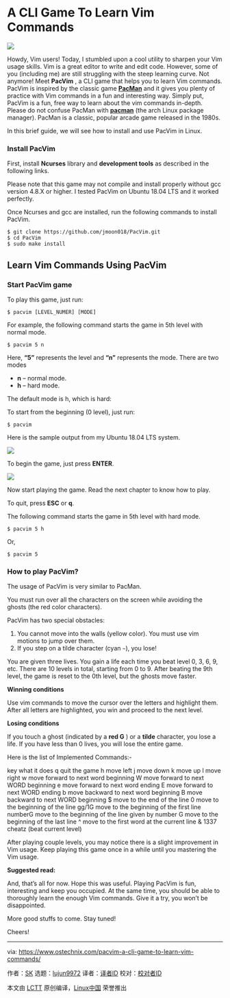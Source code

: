 A CLI Game To Learn Vim Commands
======

![](https://www.ostechnix.com/wp-content/uploads/2018/05/PacVim-720x340.png)

Howdy, Vim users! Today, I stumbled upon a cool utility to sharpen your Vim usage skills. Vim is a great editor to write and edit code. However, some of you (including me) are still struggling with the steep learning curve. Not anymore! Meet **PacVim** , a CLI game that helps you to learn Vim commands. PacVim is inspired by the classic game [**PacMan**][1] and it gives you plenty of practice with Vim commands in a fun and interesting way. Simply put, PacVim is a fun, free way to learn about the vim commands in-depth. Please do not confuse PacMan with [**pacman**][2] (the arch Linux package manager). PacMan is a classic, popular arcade game released in the 1980s.

In this brief guide, we will see how to install and use PacVim in Linux.

### Install PacVim

First, install **Ncurses** library and **development tools** as described in the following links.

Please note that this game may not compile and install properly without gcc version 4.8.X or higher. I tested PacVim on Ubuntu 18.04 LTS and it worked perfectly.

Once Ncurses and gcc are installed, run the following commands to install PacVim.
```
$ git clone https://github.com/jmoon018/PacVim.git
$ cd PacVim
$ sudo make install

```

## Learn Vim Commands Using PacVim

### Start PacVim game

To play this game, just run:
```
$ pacvim [LEVEL_NUMER] [MODE]

```

For example, the following command starts the game in 5th level with normal mode.
```
$ pacvim 5 n

```

Here, **“5”** represents the level and **“n”** represents the mode. There are two modes

  * **n** – normal mode.
  * **h** – hard mode.



The default mode is h, which is hard:

To start from the beginning (0 level), just run:
```
$ pacvim

```

Here is the sample output from my Ubuntu 18.04 LTS system.

![][4]

To begin the game, just press **ENTER**.

![][5]

Now start playing the game. Read the next chapter to know how to play.

To quit, press **ESC** or **q**.

The following command starts the game in 5th level with hard mode.
```
$ pacvim 5 h

```

Or,
```
$ pacvim 5

```

### How to play PacVim?

The usage of PacVim is very similar to PacMan.

You must run over all the characters on the screen while avoiding the ghosts (the red color characters).

PacVim has two special obstacles:

  1. You cannot move into the walls (yellow color). You must use vim motions to jump over them.
  2. If you step on a tilde character (cyan `~`), you lose!



You are given three lives. You gain a life each time you beat level 0, 3, 6, 9, etc. There are 10 levels in total, starting from 0 to 9. After beating the 9th level, the game is reset to the 0th level, but the ghosts move faster.

**Winning conditions**

Use vim commands to move the cursor over the letters and highlight them. After all letters are highlighted, you win and proceed to the next level.

**Losing conditions**

If you touch a ghost (indicated by a **red G** ) or a **tilde** character, you lose a life. If you have less than 0 lives, you will lose the entire game.

Here is the list of Implemented Commands:-

key what it does q quit the game h move left j move down k move up l move right w move forward to next word beginning W move forward to next WORD beginning e move forward to next word ending E move forward to next WORD ending b move backward to next word beginning B move backward to next WORD beginning $ move to the end of the line 0 move to the beginning of the line gg/1G move to the beginning of the first line numberG move to the beginning of the line given by number G move to the beginning of the last line ^ move to the first word at the current line & 1337 cheatz (beat current level)

After playing couple levels, you may notice there is a slight improvement in Vim usage. Keep playing this game once in a while until you mastering the Vim usage.

**Suggested read:**

And, that’s all for now. Hope this was useful. Playing PacVim is fun, interesting and keep you occupied. At the same time, you should be able to thoroughly learn the enough Vim commands. Give it a try, you won’t be disappointed.

More good stuffs to come. Stay tuned!

Cheers!



--------------------------------------------------------------------------------

via: https://www.ostechnix.com/pacvim-a-cli-game-to-learn-vim-commands/

作者：[SK][a]
选题：[lujun9972](https://github.com/lujun9972)
译者：[译者ID](https://github.com/译者ID)
校对：[校对者ID](https://github.com/校对者ID)

本文由 [LCTT](https://github.com/LCTT/TranslateProject) 原创编译，[Linux中国](https://linux.cn/) 荣誉推出

[a]:https://www.ostechnix.com/author/sk/
[1]:https://en.wikipedia.org/wiki/Pac-Man
[2]:https://www.ostechnix.com/getting-started-pacman/
[4]:http://www.ostechnix.com/wp-content/uploads/2018/05/pacvim-1.png
[5]:http://www.ostechnix.com/wp-content/uploads/2018/05/pacvim-2.png
